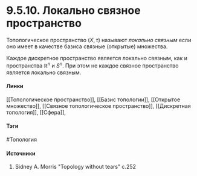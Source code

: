 # 9.5.10. Локально связное пространство
Топологическое пространство $(X,\tau)$ называют *локально связным* если оно имеет в качестве базиса связные (открытые) множества.

Каждое дискретное пространство является локально связным, как и пространства $\mathbb{R}^{n}$ и $S^{n}$.
При этом не каждое связное пространство является локально связным.
#### Линки
 [[Топологическое пространство]],
 [[Базис топологии]],
 [[Открытое множество]],
 [[Связное топологическое пространство]],
 [[Дискретная топология]],
 [[Сфера]],
#### Тэги
 #Топология 
#### Источники
1. Sidney A. Morris "Topology without tears" c.252